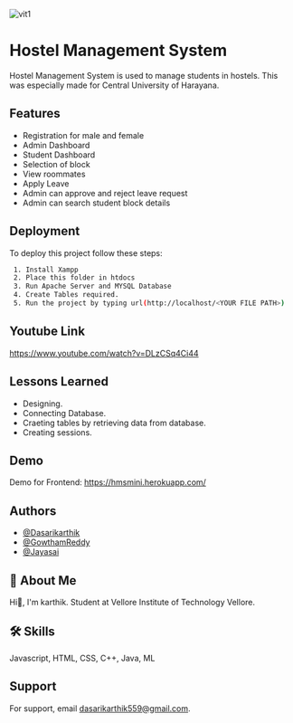 
![vit1](https://user-images.githubusercontent.com/75360723/170732994-aff232d4-d202-46df-8397-3d740d20965a.png)

# Hostel Management System

Hostel Management System is used to manage students in hostels.
This was especially made for Central University of Harayana.





## Features

- Registration for male and female
- Admin Dashboard
- Student Dashboard
- Selection of block
- View roommates
- Apply Leave
- Admin can approve and reject leave request
- Admin can search student block details



## Deployment

To deploy this project follow these steps:

```bash
 1. Install Xampp
 2. Place this folder in htdocs
 3. Run Apache Server and MYSQL Database
 4. Create Tables required.
 5. Run the project by typing url(http://localhost/<YOUR FILE PATH>)
```


## Youtube Link

https://www.youtube.com/watch?v=DLzCSq4Ci44
## Lessons Learned

- Designing.
- Connecting Database.
- Craeting tables by retrieving data from database.
- Creating sessions.


## Demo

Demo for Frontend:
https://hmsmini.herokuapp.com/

## Authors

- [@Dasarikarthik](https://github.com/dasarikarthik)
- [@GowthamReddy](https://github.com/GouthamReddy7)
- [@Jayasai](https://github.com/sai280100)


## 🚀 About Me
Hi👋, I'm karthik.
Student at Vellore Institute of Technology Vellore.


## 🛠 Skills
Javascript, HTML, CSS, C++, Java, ML


## Support

For support, email dasarikarthik559@gmail.com.

